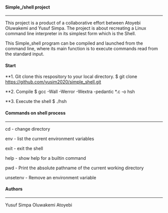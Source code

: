 #### Simple_/shell project
****

This project is a product of a collaborative effort between Atoyebi Oluwakemi
and Yusuf Simpa. The project is about recreating a Linux command line interpreter in its simplest form which is the Shell.

This Simple_shell program can be compiled and launched from the command line, where its main function is to execute commands read from the standard input.

#### Start 
**1. Git clone this respository to your local directory.
$ git clone https://github.com/yusim2020/simple_shell.git

**2. Compile
$ gcc -Wall -Werror -Wextra -pedantic *.c -o hsh

**3. Execute the shell
$ ./hsh

#### Commands on shell process
****
cd - change directory

env - list the current environment variables

exit - exit the shell

help - show help for a builtin command

pwd - Print the absolute pathname of the current working directory

unsetenv - Remove an environment variable

#### Authors
****

Yusuf Simpa
Oluwakemi Atoyebi


